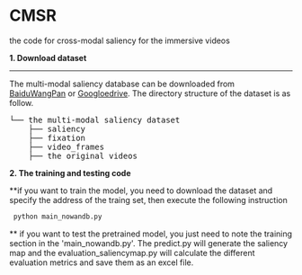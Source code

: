 # CMSR
the code for cross-modal saliency for the immersive videos


**1. Download dataset**
***
The multi-modal saliency database  can be downloaded from [BaiduWangPan](https://pan.baidu.com/s/1_mDCmgrvUw_3uN49NJ8nVA?pwd=xf7g) or [Googloedrive](https://drive.google.com/file/d/1FGL1dfdoXKOGgyTi1ABiRTMK8cik0KyA/view?usp=drive_link).
The directory structure of the dataset is as follow.
<pre>
└── the multi-modal saliency dataset
    ├── saliency
    ├── fixation  
    ├── video_frames  
    ├── the original videos
</pre>
**2. The training and  testing code**

 
 **if you want to train the model, you need to download the dataset and specify the address of the traing set, then execute the following  instruction
```python
 python main_nowandb.py
```
** if you want to test the pretrained model, you just need to note the training section in the 'main_nowandb.py'.
The predict.py  will generate the saliency map and the evaluation_saliencymap.py will calculate the different evaluation metrics and save them as an excel file.
